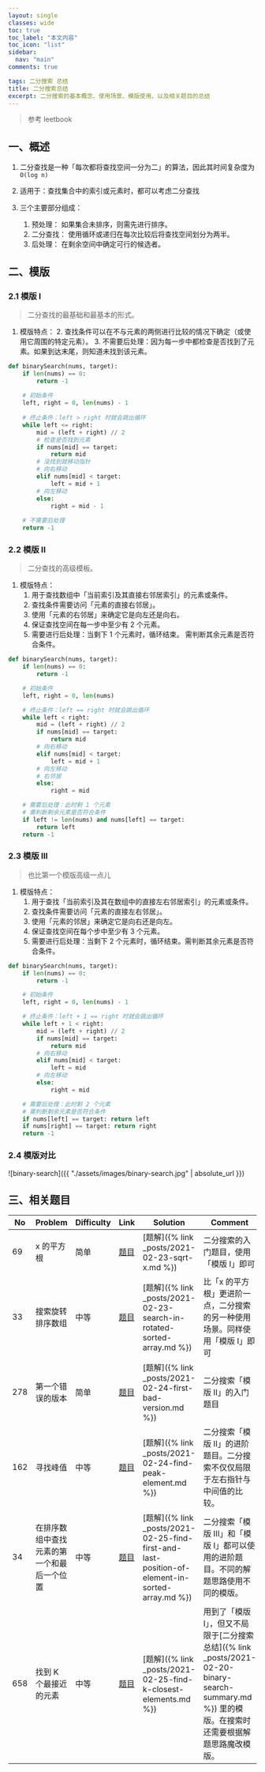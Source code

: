 ```yaml
---
layout: single
classes: wide
toc: true
toc_label: "本文内容"
toc_icon: "list"
sidebar:
  nav: "main"
comments: true

tags: 二分搜索 总结
title: 二分搜索总结
excerpt: 二分搜索的基本概念、使用场景、模版使用、以及相关题目的总结
---
```


> 参考 leetbook

## 一、概述

1. 二分查找是一种「每次都将查找空间一分为二」的算法，因此其时间复杂度为 `O(log n)`

2. 适用于：查找集合中的索引或元素时，都可以考虑二分查找

3. 三个主要部分组成：
   
   1. 预处理： 如果集合未排序，则需先进行排序。
   2. 二分查找： 使用循环或递归在每次比较后将查找空间划分为两半。
   3. 后处理： 在剩余空间中确定可行的候选者。

## 二、模版

### 2.1 模版 I

> 二分查找的最基础和最基本的形式。

1. 模版特点：
   2. 查找条件可以在不与元素的两侧进行比较的情况下确定（或使用它周围的特定元素）。
   3. 不需要后处理：因为每一步中都检查是否找到了元素。如果到达末尾，则知道未找到该元素。

```python
def binarySearch(nums, target):
    if len(nums) == 0:
        return -1
    
    # 初始条件
    left, right = 0, len(nums) - 1
    
    # 终止条件：left > right 时就会跳出循环
    while left <= right:
        mid = (left + right) // 2
        # 检查是否找到元素
        if nums[mid] == target:
            return mid
        # 没找到就移动指针
        # 向右移动
        elif nums[mid] < target:
            left = mid + 1
        # 向左移动
        else:
            right = mid - 1
    
    # 不需要后处理
    return -1
```

### 2.2 模版 II

> 二分查找的高级模板。

1. 模版特点：
   1. 用于查找数组中「当前索引及其直接右邻居索引」的元素或条件。
   2. 查找条件需要访问「元素的直接右邻居」。
   3. 使用「元素的右邻居」来确定它是向左还是向右。
   4. 保证查找空间在每一步中至少有 2 个元素。
   5. 需要进行后处理：当剩下 1 个元素时，循环结束。 需判断其余元素是否符合条件。


```python
def binarySearch(nums, target):
    if len(nums) == 0:
        return -1

    # 初始条件
    left, right = 0, len(nums)

    # 终止条件：left == right 时就会跳出循环
    while left < right:
        mid = (left + right) // 2
        if nums[mid] == target:
            return mid
        # 向右移动
        elif nums[mid] < target:
            left = mid + 1
        # 向左移动
        # 右邻居
        else:
            right = mid

    # 需要后处理：此时剩 1 个元素
    # 需判断剩余元素是否符合条件
    if left != len(nums) and nums[left] == target:
        return left
    return -1
```

### 2.3 模版 III

> 也比第一个模版高级一点儿

1. 模版特点：
   1. 用于查找「当前索引及其在数组中的直接左右邻居索引」的元素或条件。
   2. 查找条件需要访问「元素的直接左右邻居」。
   3. 使用「元素的邻居」来确定它是向右还是向左。
   4. 保证查找空间在每个步中至少有 3 个元素。
   5. 需要进行后处理：当剩下 2 个元素时，循环结束。需判断其余元素是否符合条件。

```python
def binarySearch(nums, target):
    if len(nums) == 0:
        return -1

    # 初始条件
    left, right = 0, len(nums) - 1

    # 终止条件：left + 1 == right 时就会跳出循环
    while left + 1 < right:
        mid = (left + right) // 2
        if nums[mid] == target:
            return mid
        # 向右移动
        elif nums[mid] < target:
            left = mid
        # 向左移动
        else:
            right = mid

    # 需要后处理：此时剩 2 个元素
    # 需判断剩余元素是否符合条件
    if nums[left] == target: return left
    if nums[right] == target: return right
    return -1
```

### 2.4 模版对比

![binary-search]({{ "./assets/images/binary-search.jpg" | absolute_url }})
 
## 三、相关题目



   | No  | Problem                                    | Difficulty | Link                                                                                              | Solution                                                                                        | Comment                                                                      |
   | --- | ------------------------------------------ | ---------- | ------------------------------------------------------------------------------------------------- | ----------------------------------------------------------------------------------------------- | ---------------------------------------------------------------------------- |
   | 69  | x 的平方根                                 | 简单       | [题目](https://leetcode-cn.com/problems/sqrtx/)                                                   | [题解]({% link _posts/2021-02-23-sqrt-x.md %})                                                  | 二分搜索的入门题目，使用「模版 I」即可                                       |
   | 33  | 搜索旋转排序数组                           | 中等       | [题目](https://leetcode-cn.com/problems/search-in-rotated-sorted-array/)                          | [题解]({% link _posts/2021-02-23-search-in-rotated-sorted-array.md %})                          | 比「x 的平方根」更进阶一点，二分搜索的另一种使用场景。同样使用「模版 I」即可 |
   | 278 | 第一个错误的版本                           | 简单       | [题目](https://leetcode-cn.com/problems/first-bad-version/)                                       | [题解]({% link _posts/2021-02-24-first-bad-version.md %})                                       | 二分搜索「模版 II」的入门题目                                                |
   | 162 | 寻找峰值                                   | 中等       | [题目](https://leetcode-cn.com/problems/find-peak-element/)                                       | [题解]({% link _posts/2021-02-24-find-peak-element.md %})                                       | 二分搜索「模版 II」的进阶题目。二分搜索不仅仅局限于左右指针与中间值的比较。  |
   | 34  | 在排序数组中查找元素的第一个和最后一个位置 | 中等       | [题目](https://leetcode-cn.com/problems/find-first-and-last-position-of-element-in-sorted-array/) | [题解]({% link _posts/2021-02-25-find-first-and-last-position-of-element-in-sorted-array.md %}) | 二分搜索「模版 III」和「模版 I」都可以使用的进阶题目。不同的解题思路使用不同的模版。                                             |
   | 658  | 找到 K 个最接近的元素 | 中等       | [题目](https://leetcode-cn.com/problems/find-k-closest-elements/) | [题解]({% link _posts/2021-02-25-find-k-closest-elements.md %}) | 用到了「模版 I」，但又不局限于[二分搜索总结]({% link _posts/2021-02-20-binary-search-summary.md %}) 里的模版。在搜索时还需要根据解题思路魔改模版。                                             |